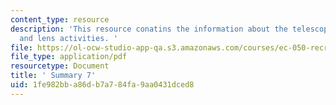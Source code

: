```yaml
---
content_type: resource
description: 'This resource conatins the information about the telescope, motion activities
  and lens activities. '
file: https://ol-ocw-studio-app-qa.s3.amazonaws.com/courses/ec-050-recreate-experiments-from-history-inform-the-future-from-the-past-galileo-january-iap-2010/1fe982bba86db7a784fa9aa0431dced8_MITEC_050IAP10_sum07.pdf
file_type: application/pdf
resourcetype: Document
title: ' Summary 7'
uid: 1fe982bb-a86d-b7a7-84fa-9aa0431dced8
---
```

